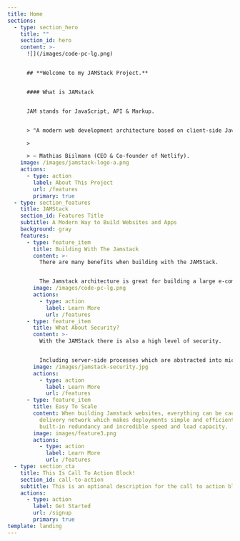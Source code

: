 ```yaml
---
title: Home
sections:
  - type: section_hero
    title: ""
    section_id: hero
    content: >-
      ![](/images/code-pc-lg.png)


      ## **Welcome to my JAMStack Project.**


      #### What is JAMstack


      JAM stands for JavaScript, API & Markup.


      > "A modern web development architecture based on client-side JavaScript, reusable APIs, and prebuilt Markup"

      >

      > — Mathias Biilmann (CEO & Co-founder of Netlify).
    image: /images/jamstack-logo-a.png
    actions:
      - type: action
        label: About This Project
        url: /features
        primary: true
  - type: section_features
    title: JAMStack
    section_id: Features Title
    subtitle: A Modern Way to Build Websites and Apps
    background: gray
    features:
      - type: feature_item
        title: Building With The Jamstack
        content: >-
          There are many benefits when building with the JAMStack.


          The Jamstack architecture is great for building a large e-commerce sites, SaaS application or personal blog.
        image: /images/code-pc-lg.png
        actions:
          - type: action
            label: Learn More
            url: /features
      - type: feature_item
        title: What About Security?
        content: >-
          With the JAMStack there is also a high level of security.


          Including server-side processes which are abstracted into microservice APIs, surface areas for attacks that are greatly reduced. The domain expertise of specialist third-party services can also be leveraged.
        image: /images/jamstack-security.jpg
        actions:
          - type: action
            label: Learn More
            url: /features
      - type: feature_item
        title: Easy To Scale
        content: When building Jamstack websites, everything can be cached in a content
          delivery network which makes deployments simple and efficient, with
          built-in redundancy and incredible speed and load capacity.
        image: images/feature3.png
        actions:
          - type: action
            label: Learn More
            url: /features
  - type: section_cta
    title: This Is Call To Action Block!
    section_id: call-to-action
    subtitle: This is an optional description for the call to action block.
    actions:
      - type: action
        label: Get Started
        url: /signup
        primary: true
template: landing
---
```

